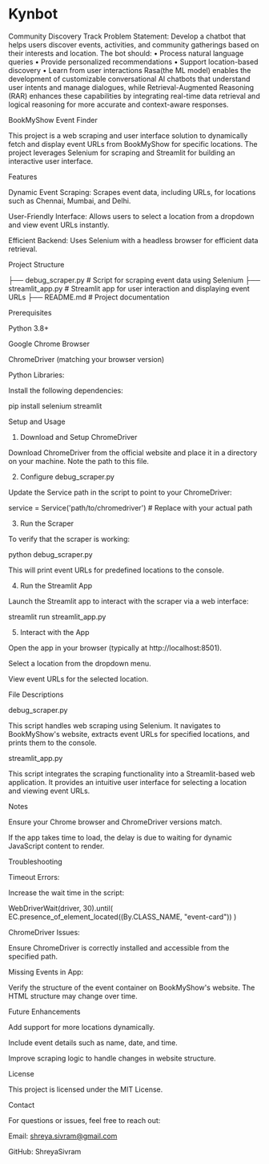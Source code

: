 # Kynbot

Community Discovery Track
Problem Statement: Develop a chatbot that helps users discover events, activities, and
community gatherings based on their interests and location. The bot should:
• Process natural language queries
• Provide personalized recommendations
• Support location-based discovery
• Learn from user interactions
Rasa(the ML model) enables the development of customizable conversational AI chatbots that understand user intents and manage dialogues, while Retrieval-Augmented Reasoning (RAR) enhances these capabilities by integrating real-time data retrieval and logical reasoning for more accurate and context-aware responses.

BookMyShow Event Finder

This project is a web scraping and user interface solution to dynamically fetch and display event URLs from BookMyShow for specific locations. The project leverages Selenium for scraping and Streamlit for building an interactive user interface.

Features

Dynamic Event Scraping: Scrapes event data, including URLs, for locations such as Chennai, Mumbai, and Delhi.

User-Friendly Interface: Allows users to select a location from a dropdown and view event URLs instantly.

Efficient Backend: Uses Selenium with a headless browser for efficient data retrieval.

Project Structure

├── debug_scraper.py      # Script for scraping event data using Selenium
├── streamlit_app.py      # Streamlit app for user interaction and displaying event URLs
├── README.md             # Project documentation

Prerequisites

Python 3.8+

Google Chrome Browser

ChromeDriver (matching your browser version)

Python Libraries:

Install the following dependencies:

pip install selenium streamlit

Setup and Usage

1. Download and Setup ChromeDriver

Download ChromeDriver from the official website and place it in a directory on your machine. Note the path to this file.

2. Configure debug_scraper.py

Update the Service path in the script to point to your ChromeDriver:

service = Service('path/to/chromedriver')  # Replace with your actual path

3. Run the Scraper

To verify that the scraper is working:

python debug_scraper.py

This will print event URLs for predefined locations to the console.

4. Run the Streamlit App

Launch the Streamlit app to interact with the scraper via a web interface:

streamlit run streamlit_app.py

5. Interact with the App

Open the app in your browser (typically at http://localhost:8501).

Select a location from the dropdown menu.

View event URLs for the selected location.

File Descriptions

debug_scraper.py

This script handles web scraping using Selenium. It navigates to BookMyShow's website, extracts event URLs for specified locations, and prints them to the console.

streamlit_app.py

This script integrates the scraping functionality into a Streamlit-based web application. It provides an intuitive user interface for selecting a location and viewing event URLs.

Notes

Ensure your Chrome browser and ChromeDriver versions match.

If the app takes time to load, the delay is due to waiting for dynamic JavaScript content to render.

Troubleshooting

Timeout Errors:

Increase the wait time in the script:

WebDriverWait(driver, 30).until(
    EC.presence_of_element_located((By.CLASS_NAME, "event-card"))
)

ChromeDriver Issues:

Ensure ChromeDriver is correctly installed and accessible from the specified path.

Missing Events in App:

Verify the structure of the event container on BookMyShow's website. The HTML structure may change over time.

Future Enhancements

Add support for more locations dynamically.

Include event details such as name, date, and time.

Improve scraping logic to handle changes in website structure.

License

This project is licensed under the MIT License.

Contact

For questions or issues, feel free to reach out:

Email: shreya.sivram@gmail.com

GitHub: ShreyaSivram
